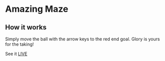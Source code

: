# Amazing Maze

## How it works

Simply move the ball with the arrow keys to the red end goal.  Glory is yours for the taking!

See it [LIVE](https://hardcore-darwin-6563fe.netlify.app)
